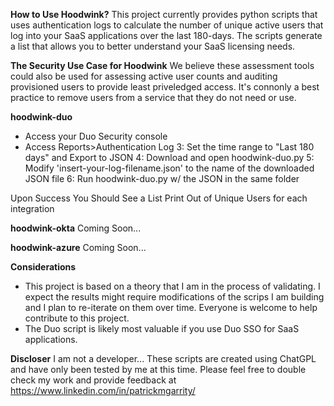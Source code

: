 **How to Use Hoodwink?**
This project currently provides python scripts that uses authentication logs to calculate the number of unique active users that log into your SaaS applications over the last 180-days. The scripts generate a list that allows you to better understand your SaaS licensing needs.

**The Security Use Case for Hoodwink** 
We believe these assessment tools could also be used for assessing active user counts and auditing provisioned users to provide least priveledged access. It's connonly a best practice to remove users from a service that they do not need or use.

**hoodwink-duo**
- Access your Duo Security console 
- Access Reports>Authentication Log
3: Set the time range to "Last 180 days" and Export to JSON
4: Download and open hoodwink-duo.py 
5: Modify 'insert-your-log-filename.json' to the name of the downloaded JSON file 
6: Run hoodwink-duo.py w/ the JSON in the same folder

Upon Success You Should See a List Print Out of Unique Users for each integration

**hoodwink-okta**
Coming Soon...

**hoodwink-azure**
Coming Soon...

**Considerations**
- This project is based on a theory that I am in the process of validating. I expect the results might require modifications of the scrips I am building and I plan to re-iterate on them over time. Everyone is welcome to help contribute to this project. 
- The Duo script is likely most valuable if you use Duo SSO for SaaS applications. 

**Discloser**
I am not a developer... These scripts are created using ChatGPL and have only been tested by me at this time. Please feel free to double check my work and provide feedback at https://www.linkedin.com/in/patrickmgarrity/
